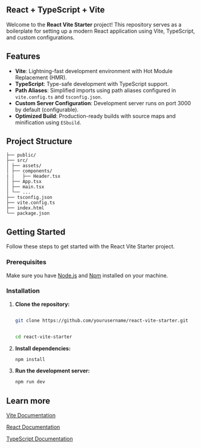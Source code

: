 ## React + TypeScript + Vite

Welcome to the **React Vite Starter** project! This repository serves as a boilerplate for setting up a modern React application using Vite, TypeScript, and custom configurations. 

## Features

- **Vite**: Lightning-fast development environment with Hot Module Replacement (HMR).
- **TypeScript**: Type-safe development with TypeScript support.
- **Path Aliases**: Simplified imports using path aliases configured in `vite.config.ts` and `tsconfig.json`.
- **Custom Server Configuration**: Development server runs on port 3000 by default (configurable).
- **Optimized Build**: Production-ready builds with source maps and minification using `ESbuild`.

## Project Structure

```
├── public/
├── src/
│ ├── assets/
│ ├── components/
| |   ├── Header.tsx
│ ├── App.tsx
│ ├── main.tsx
│ └── ...
├── tsconfig.json
├── vite.config.ts
├── index.html
└── package.json

```

## Getting Started

Follow these steps to get started with the React Vite Starter project.

### Prerequisites

Make sure you have [Node.js](https://nodejs.org/) and [Npm](https://docs.npmjs.com/) installed on your machine.

### Installation

1. **Clone the repository:**

   ```bash
   
   git clone https://github.com/yourusername/react-vite-starter.git
   
   ```
   ```bash
   
   cd react-vite-starter
   
   ```

2. **Install dependencies:**
   ```bash
   npm install
   ```

3. **Run the development server:**

   ```bash
   npm run dev
   ```
## Learn more
[Vite Documentation](https://vitejs.dev/)

[React Documentation](https://react.dev/)

[TypeScript Documentation](https://www.typescriptlang.org/)
